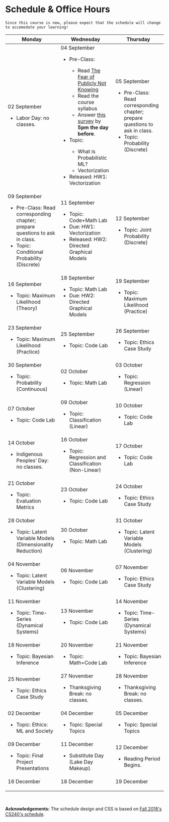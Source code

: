 # Schedule & Office Hours

```{warning}
Since this course is new, please expect that the schedule will change to accomodate your learning!
```



<table class="table course_calendar">
  <tbody>
    <thead>
      <tr class="col_headers">
        <th scope="col">Monday</th>
        <th scope="col">Wednesday</th>
        <th scope="col">Thursday</th>
      </tr>
    </thead>
    <tr class="col_headers light_row">
      <td class="holiday new_month">
        <span class="date_label date_label_day">02</span>
        <span class="date_label date_label_month">September</span>
        <ul class="day_agenda">
          <li>
            <span class="day_note">Labor Day: no classes.</span>
          </li>
        </ul>
      </td>
      <td class="normalday">
        <span class="date_label date_label_day">04</span>
        <span class="date_label date_label_month">September</span>
        <ul class="day_agenda">
          <li>
            <span class="tag preclass_tag">Pre-Class:</span>
            <span><ul>
<li>Read <a href="https://medium.com/bucknell-hci/the-fear-of-publicly-not-knowing-239e1b7a39f3">The Fear of Publicly Not Knowing</a></li>
<li>Read the course syllabus</li>
<li>Answer <a href="https://forms.gle/jE1PtxdouyZVoGdf9">this survey</a> by <strong>5pm the day before</strong>.</li>
</ul></span>
          </li>
          <li>
            <span class="tag topic_tag">Topic:</span>
            <span><ul>
<li>What is Probabilistic ML?</li>
<li>Vectorization</li>
</ul></span>
          </li>
          <li>
            <span class="tag released_tag">Released:</span>
            <span>HW1: Vectorization</span>
          </li>
        </ul>
      </td>
      <td class="normalday">
        <span class="date_label date_label_day">05</span>
        <span class="date_label date_label_month">September</span>
        <ul class="day_agenda">
          <li>
            <span class="tag preclass_tag">Pre-Class:</span>
            <span>Read corresponding chapter; prepare questions to ask in class.</span>
          </li>
          <li>
            <span class="tag topic_tag">Topic:</span>
            <span>Probability (Discrete)</span>
          </li>
        </ul>
      </td>
    </tr>
    <tr class="col_headers light_row">
      <td class="normalday">
        <span class="date_label date_label_day">09</span>
        <span class="date_label date_label_month">September</span>
        <ul class="day_agenda">
          <li>
            <span class="tag preclass_tag">Pre-Class:</span>
            <span>Read corresponding chapter; prepare questions to ask in class.</span>
          </li>
          <li>
            <span class="tag topic_tag">Topic:</span>
            <span>Conditional Probability (Discrete)</span>
          </li>
        </ul>
      </td>
      <td class="normalday">
        <span class="date_label date_label_day">11</span>
        <span class="date_label date_label_month">September</span>
        <ul class="day_agenda">
          <li>
            <span class="tag topic_tag">Topic:</span>
            <span>Code+Math Lab</span>
          </li>
          <li>
            <span class="tag due_tag">Due:</span>
            <span>HW1: Vectorization</span>
          </li>
          <li>
            <span class="tag released_tag">Released:</span>
            <span>HW2: Directed Graphical Models</span>
          </li>
        </ul>
      </td>
      <td class="normalday">
        <span class="date_label date_label_day">12</span>
        <span class="date_label date_label_month">September</span>
        <ul class="day_agenda">
          <li>
            <span class="tag topic_tag">Topic:</span>
            <span>Joint Probability (Discrete)</span>
          </li>
        </ul>
      </td>
    </tr>
    <tr class="col_headers light_row">
      <td class="normalday">
        <span class="date_label date_label_day">16</span>
        <span class="date_label date_label_month">September</span>
        <ul class="day_agenda">
          <li>
            <span class="tag topic_tag">Topic:</span>
            <span>Maximum Likelihood (Theory)</span>
          </li>
        </ul>
      </td>
      <td class="normalday">
        <span class="date_label date_label_day">18</span>
        <span class="date_label date_label_month">September</span>
        <ul class="day_agenda">
          <li>
            <span class="tag topic_tag">Topic:</span>
            <span>Math Lab</span>
          </li>
          <li>
            <span class="tag due_tag">Due:</span>
            <span>HW2: Directed Graphical Models</span>
          </li>
        </ul>
      </td>
      <td class="normalday">
        <span class="date_label date_label_day">19</span>
        <span class="date_label date_label_month">September</span>
        <ul class="day_agenda">
          <li>
            <span class="tag topic_tag">Topic:</span>
            <span>Maximum Likelihood (Practice)</span>
          </li>
        </ul>
      </td>
    </tr>
    <tr class="col_headers light_row">
      <td class="normalday">
        <span class="date_label date_label_day">23</span>
        <span class="date_label date_label_month">September</span>
        <ul class="day_agenda">
          <li>
            <span class="tag topic_tag">Topic:</span>
            <span>Maximum Likelihood (Practice)</span>
          </li>
        </ul>
      </td>
      <td class="normalday">
        <span class="date_label date_label_day">25</span>
        <span class="date_label date_label_month">September</span>
        <ul class="day_agenda">
          <li>
            <span class="tag topic_tag">Topic:</span>
            <span>Code Lab</span>
          </li>
        </ul>
      </td>
      <td class="normalday">
        <span class="date_label date_label_day">26</span>
        <span class="date_label date_label_month">September</span>
        <ul class="day_agenda">
          <li>
            <span class="tag topic_tag">Topic:</span>
            <span>Ethics Case Study</span>
          </li>
        </ul>
      </td>
    </tr>
    <tr class="col_headers light_row">
      <td class="normalday">
        <span class="date_label date_label_day">30</span>
        <span class="date_label date_label_month">September</span>
        <ul class="day_agenda">
          <li>
            <span class="tag topic_tag">Topic:</span>
            <span>Probability (Continuous)</span>
          </li>
        </ul>
      </td>
      <td class="normalday new_month">
        <span class="date_label date_label_day">02</span>
        <span class="date_label date_label_month">October</span>
        <ul class="day_agenda">
          <li>
            <span class="tag topic_tag">Topic:</span>
            <span>Math Lab</span>
          </li>
        </ul>
      </td>
      <td class="normalday">
        <span class="date_label date_label_day">03</span>
        <span class="date_label date_label_month">October</span>
        <ul class="day_agenda">
          <li>
            <span class="tag topic_tag">Topic:</span>
            <span>Regression (Linear)</span>
          </li>
        </ul>
      </td>
    </tr>
    <tr class="col_headers light_row">
      <td class="normalday">
        <span class="date_label date_label_day">07</span>
        <span class="date_label date_label_month">October</span>
        <ul class="day_agenda">
          <li>
            <span class="tag topic_tag">Topic:</span>
            <span>Code Lab</span>
          </li>
        </ul>
      </td>
      <td class="normalday">
        <span class="date_label date_label_day">09</span>
        <span class="date_label date_label_month">October</span>
        <ul class="day_agenda">
          <li>
            <span class="tag topic_tag">Topic:</span>
            <span>Classification (Linear)</span>
          </li>
        </ul>
      </td>
      <td class="normalday">
        <span class="date_label date_label_day">10</span>
        <span class="date_label date_label_month">October</span>
        <ul class="day_agenda">
          <li>
            <span class="tag topic_tag">Topic:</span>
            <span>Code Lab</span>
          </li>
        </ul>
      </td>
    </tr>
    <tr class="col_headers light_row">
      <td class="holiday">
        <span class="date_label date_label_day">14</span>
        <span class="date_label date_label_month">October</span>
        <ul class="day_agenda">
          <li>
            <span class="day_note">Indigenous Peoples’ Day: no classes.</span>
          </li>
        </ul>
      </td>
      <td class="normalday">
        <span class="date_label date_label_day">16</span>
        <span class="date_label date_label_month">October</span>
        <ul class="day_agenda">
          <li>
            <span class="tag topic_tag">Topic:</span>
            <span>Regression and Classification (Non-Linear)</span>
          </li>
        </ul>
      </td>
      <td class="normalday">
        <span class="date_label date_label_day">17</span>
        <span class="date_label date_label_month">October</span>
        <ul class="day_agenda">
          <li>
            <span class="tag topic_tag">Topic:</span>
            <span>Code Lab</span>
          </li>
        </ul>
      </td>
    </tr>
    <tr class="col_headers light_row">
      <td class="normalday">
        <span class="date_label date_label_day">21</span>
        <span class="date_label date_label_month">October</span>
        <ul class="day_agenda">
          <li>
            <span class="tag topic_tag">Topic:</span>
            <span>Evaluation Metrics</span>
          </li>
        </ul>
      </td>
      <td class="normalday">
        <span class="date_label date_label_day">23</span>
        <span class="date_label date_label_month">October</span>
        <ul class="day_agenda">
          <li>
            <span class="tag topic_tag">Topic:</span>
            <span>Code Lab</span>
          </li>
        </ul>
      </td>
      <td class="normalday">
        <span class="date_label date_label_day">24</span>
        <span class="date_label date_label_month">October</span>
        <ul class="day_agenda">
          <li>
            <span class="tag topic_tag">Topic:</span>
            <span>Ethics Case Study</span>
          </li>
        </ul>
      </td>
    </tr>
    <tr class="col_headers light_row">
      <td class="normalday">
        <span class="date_label date_label_day">28</span>
        <span class="date_label date_label_month">October</span>
        <ul class="day_agenda">
          <li>
            <span class="tag topic_tag">Topic:</span>
            <span>Latent Variable Models (Dimensionality Reduction)</span>
          </li>
        </ul>
      </td>
      <td class="normalday">
        <span class="date_label date_label_day">30</span>
        <span class="date_label date_label_month">October</span>
        <ul class="day_agenda">
          <li>
            <span class="tag topic_tag">Topic:</span>
            <span>Math Lab</span>
          </li>
        </ul>
      </td>
      <td class="normalday">
        <span class="date_label date_label_day">31</span>
        <span class="date_label date_label_month">October</span>
        <ul class="day_agenda">
          <li>
            <span class="tag topic_tag">Topic:</span>
            <span>Latent Variable Models (Clustering)</span>
          </li>
        </ul>
      </td>
    </tr>
    <tr class="col_headers light_row">
      <td class="normalday new_month">
        <span class="date_label date_label_day">04</span>
        <span class="date_label date_label_month">November</span>
        <ul class="day_agenda">
          <li>
            <span class="tag topic_tag">Topic:</span>
            <span>Latent Variable Models (Clustering)</span>
          </li>
        </ul>
      </td>
      <td class="normalday">
        <span class="date_label date_label_day">06</span>
        <span class="date_label date_label_month">November</span>
        <ul class="day_agenda">
          <li>
            <span class="tag topic_tag">Topic:</span>
            <span>Code Lab</span>
          </li>
        </ul>
      </td>
      <td class="normalday">
        <span class="date_label date_label_day">07</span>
        <span class="date_label date_label_month">November</span>
        <ul class="day_agenda">
          <li>
            <span class="tag topic_tag">Topic:</span>
            <span>Ethics Case Study</span>
          </li>
        </ul>
      </td>
    </tr>
    <tr class="col_headers light_row">
      <td class="normalday">
        <span class="date_label date_label_day">11</span>
        <span class="date_label date_label_month">November</span>
        <ul class="day_agenda">
          <li>
            <span class="tag topic_tag">Topic:</span>
            <span>Time-Series (Dynamical Systems)</span>
          </li>
        </ul>
      </td>
      <td class="normalday">
        <span class="date_label date_label_day">13</span>
        <span class="date_label date_label_month">November</span>
        <ul class="day_agenda">
          <li>
            <span class="tag topic_tag">Topic:</span>
            <span>Code Lab</span>
          </li>
        </ul>
      </td>
      <td class="normalday">
        <span class="date_label date_label_day">14</span>
        <span class="date_label date_label_month">November</span>
        <ul class="day_agenda">
          <li>
            <span class="tag topic_tag">Topic:</span>
            <span>Time-Series (Dynamical Systems)</span>
          </li>
        </ul>
      </td>
    </tr>
    <tr class="col_headers light_row">
      <td class="normalday">
        <span class="date_label date_label_day">18</span>
        <span class="date_label date_label_month">November</span>
        <ul class="day_agenda">
          <li>
            <span class="tag topic_tag">Topic:</span>
            <span>Bayesian Inference</span>
          </li>
        </ul>
      </td>
      <td class="normalday">
        <span class="date_label date_label_day">20</span>
        <span class="date_label date_label_month">November</span>
        <ul class="day_agenda">
          <li>
            <span class="tag topic_tag">Topic:</span>
            <span>Math+Code Lab</span>
          </li>
        </ul>
      </td>
      <td class="normalday">
        <span class="date_label date_label_day">21</span>
        <span class="date_label date_label_month">November</span>
        <ul class="day_agenda">
          <li>
            <span class="tag topic_tag">Topic:</span>
            <span>Bayesian Inference</span>
          </li>
        </ul>
      </td>
    </tr>
    <tr class="col_headers light_row">
      <td class="normalday">
        <span class="date_label date_label_day">25</span>
        <span class="date_label date_label_month">November</span>
        <ul class="day_agenda">
          <li>
            <span class="tag topic_tag">Topic:</span>
            <span>Ethics Case Study</span>
          </li>
        </ul>
      </td>
      <td class="holiday">
        <span class="date_label date_label_day">27</span>
        <span class="date_label date_label_month">November</span>
        <ul class="day_agenda">
          <li>
            <span class="day_note">Thanksgiving Break: no classes.</span>
          </li>
        </ul>
      </td>
      <td class="holiday">
        <span class="date_label date_label_day">28</span>
        <span class="date_label date_label_month">November</span>
        <ul class="day_agenda">
          <li>
            <span class="day_note">Thanksgiving Break: no classes.</span>
          </li>
        </ul>
      </td>
    </tr>
    <tr class="col_headers light_row">
      <td class="normalday new_month">
        <span class="date_label date_label_day">02</span>
        <span class="date_label date_label_month">December</span>
        <ul class="day_agenda">
          <li>
            <span class="tag topic_tag">Topic:</span>
            <span>Ethics: ML and Society</span>
          </li>
        </ul>
      </td>
      <td class="normalday">
        <span class="date_label date_label_day">04</span>
        <span class="date_label date_label_month">December</span>
        <ul class="day_agenda">
          <li>
            <span class="tag topic_tag">Topic:</span>
            <span>Special Topics</span>
          </li>
        </ul>
      </td>
      <td class="normalday">
        <span class="date_label date_label_day">05</span>
        <span class="date_label date_label_month">December</span>
        <ul class="day_agenda">
          <li>
            <span class="tag topic_tag">Topic:</span>
            <span>Special Topics</span>
          </li>
        </ul>
      </td>
    </tr>
    <tr class="col_headers light_row">
      <td class="normalday">
        <span class="date_label date_label_day">09</span>
        <span class="date_label date_label_month">December</span>
        <ul class="day_agenda">
          <li>
            <span class="tag topic_tag">Topic:</span>
            <span>Final Project Presentations</span>
          </li>
        </ul>
      </td>
      <td class="holiday">
        <span class="date_label date_label_day">11</span>
        <span class="date_label date_label_month">December</span>
        <ul class="day_agenda">
          <li>
            <span class="day_note">Substitute Day (Lake Day Makeup).</span>
          </li>
        </ul>
      </td>
      <td class="holiday readingperiod">
        <span class="date_label date_label_day">12</span>
        <span class="date_label date_label_month">December</span>
        <ul class="day_agenda">
          <li>
            <span class="day_note">Reading Period Begins.</span>
          </li>
        </ul>
      </td>
    </tr>
    <tr class="col_headers light_row">
      <td class="normalday readingperiod">
        <span class="date_label date_label_day">16</span>
        <span class="date_label date_label_month">December</span>
        <ul class="day_agenda"></ul>
      </td>
      <td class="normalday readingperiod">
        <span class="date_label date_label_day">18</span>
        <span class="date_label date_label_month">December</span>
        <ul class="day_agenda"></ul>
      </td>
      <td class="normalday readingperiod">
        <span class="date_label date_label_day">19</span>
        <span class="date_label date_label_month">December</span>
        <ul class="day_agenda"></ul>
      </td>
    </tr>
  </tbody>
</table>

<br/>

**Acknowledgements:** The schedule design and CSS is based on [Fall 2018's CS240's schedule](https://cs.wellesley.edu/~cs240/f18/).


